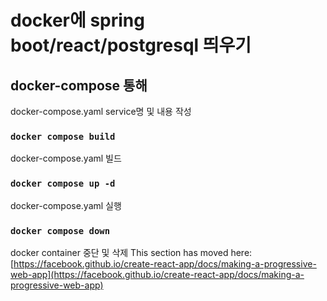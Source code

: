 # docker에 spring boot/react/postgresql 띄우기


## docker-compose 통해 

docker-compose.yaml service명 및 내용 작성

### `docker compose build`

docker-compose.yaml 빌드

### `docker compose up -d`

docker-compose.yaml 실행

### `docker compose down`

docker container 중단 및 삭제
This section has moved here: [https://facebook.github.io/create-react-app/docs/making-a-progressive-web-app](https://facebook.github.io/create-react-app/docs/making-a-progressive-web-app)
